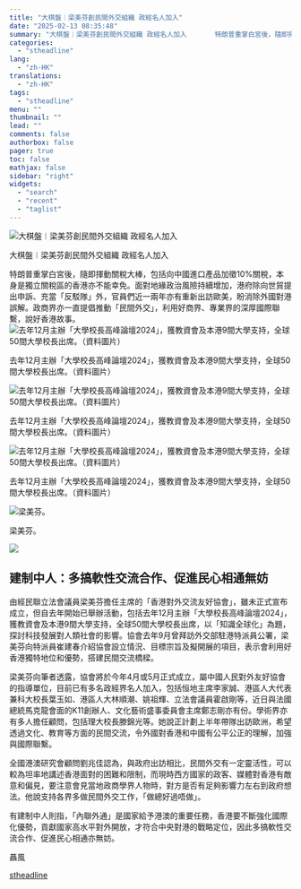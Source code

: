 ```yaml
---
title: "大棋盤︱梁美芬創民間外交組織 政經名人加入"
date: "2025-02-13 08:35:48"
summary: "大棋盤︱梁美芬創民間外交組織 政經名人加入       特朗普重掌白宮後，隨即揮動關稅大棒，..."
categories:
  - "stheadline"
lang:
  - "zh-HK"
translations:
  - "zh-HK"
tags:
  - "stheadline"
menu: ""
thumbnail: ""
lead: ""
comments: false
authorbox: false
pager: true
toc: false
mathjax: false
sidebar: "right"
widgets:
  - "search"
  - "recent"
  - "taglist"
---
```


![大棋盤︱梁美芬創民間外交組織 政經名人加入](https://image.stheadline.com/f/680p0/0x0/100/none/31775ee36779a99b577326e606713dd5/stheadline/inewsmedia/20250213/_2025021308343441349.jpg)

大棋盤︱梁美芬創民間外交組織 政經名人加入




特朗普重掌白宮後，隨即揮動關稅大棒，包括向中國進口產品加徵10%關稅，本身是獨立關稅區的香港亦不能幸免。面對地緣政治風險持續增加，港府除向世貿提出申訴、充當「反駁隊」外，官員們近一兩年亦有重新出訪歐美，盼消除外國對港誤解。政商界亦一直提倡推動「民間外交」，利用好商界、專業界的深厚國際聯繫，說好香港故事。
 ![去年12月主辦「大學校長高峰論壇2024」，獲教資會及本港9間大學支持，全球50間大學校長出席。（資料圖片）](https://image.hkhl.hk/f/1024p0/0x0/100/none/ff82093231a8bc476b06a15250421530/2025-02/W3.jpeg)


去年12月主辦「大學校長高峰論壇2024」，獲教資會及本港9間大學支持，全球50間大學校長出席。（資料圖片）



 ![去年12月主辦「大學校長高峰論壇2024」，獲教資會及本港9間大學支持，全球50間大學校長出席。（資料圖片）](https://image.hkhl.hk/f/1024p0/0x0/100/none/16a6068099308d09d5648518d5338842/2025-02/W4.jpeg)


去年12月主辦「大學校長高峰論壇2024」，獲教資會及本港9間大學支持，全球50間大學校長出席。（資料圖片）



 ![去年12月主辦「大學校長高峰論壇2024」，獲教資會及本港9間大學支持，全球50間大學校長出席。（資料圖片）](https://image.hkhl.hk/f/1024p0/0x0/100/none/c45f5172bf2df6a6b564247dc51d8b17/2025-02/W5.jpeg)


去年12月主辦「大學校長高峰論壇2024」，獲教資會及本港9間大學支持，全球50間大學校長出席。（資料圖片）



 ![梁美芬。](https://image.hkhl.hk/f/1024p0/0x0/100/none/233b840fcc5a92a9b277c7902a88ebe0/2025-02/W1_2.jpg)


梁美芬。



 ![](https://image.hkhl.hk/f/1024p0/0x0/100/none/aaa62833f3add7ee3c5f631ab96024af/2025-02/W2_0.jpg)





建制中人：多搞軟性交流合作、促進民心相通無妨
----------------------

由經民聯立法會議員梁美芬擔任主席的「香港對外交流友好協會」，雖未正式宣布成立，但自去年開始已舉辦活動，包括去年12月主辦「大學校長高峰論壇2024」，獲教資會及本港9間大學支持，全球50間大學校長出席，以「知識全球化」為題，探討科技發展對人類社會的影響。協會去年9月曾拜訪外交部駐港特派員公署，梁美芬向特派員崔建春介紹協會設立情況、目標宗旨及擬開展的項目，表示會利用好香港獨特地位和優勢，搭建民間交流橋樑。

梁美芬向筆者透露，協會將於今年4月或5月正式成立，屬中國人民對外友好協會的指導單位，目前已有多名政經界名人加入，包括恒地主席李家誠、港區人大代表兼科大校長葉玉如、港區人大林順潮、姚祖輝、立法會議員霍啟剛等，近日與法國總統馬克龍會面的K11創辦人、文化藝術盛事委員會主席鄭志剛亦有份。學術界亦有多人擔任顧問，包括理大校長滕錦光等。她說正計劃上半年帶隊出訪歐洲，希望透過文化、教育等方面的民間交流，令外國對香港和中國有公平公正的理解，加強與國際聯繫。

全國港澳研究會顧問劉兆佳認為，與政府出訪相比，民間外交有一定靈活性，可以較為坦率地講述香港面對的困難和限制，而現時西方國家的政客、媒體對香港有敵意和偏見，要注意會見當地政商學界人物時，對方是否有足夠影響力左右到政府想法。他說支持各界多做民間外交工作，「做總好過唔做」。

有建制中人則指，「內聯外通」是國家給予港澳的重要任務，香港要不斷強化國際化優勢，貢獻國家高水平對外開放，才符合中央對港的戰略定位，因此多搞軟性交流合作、促進民心相通亦無妨。

聶風

[stheadline](https://std.stheadline.com/realtime/article/2052475/即時-港聞-大棋盤︱梁美芬創民間外交組織-政經名人加入)
